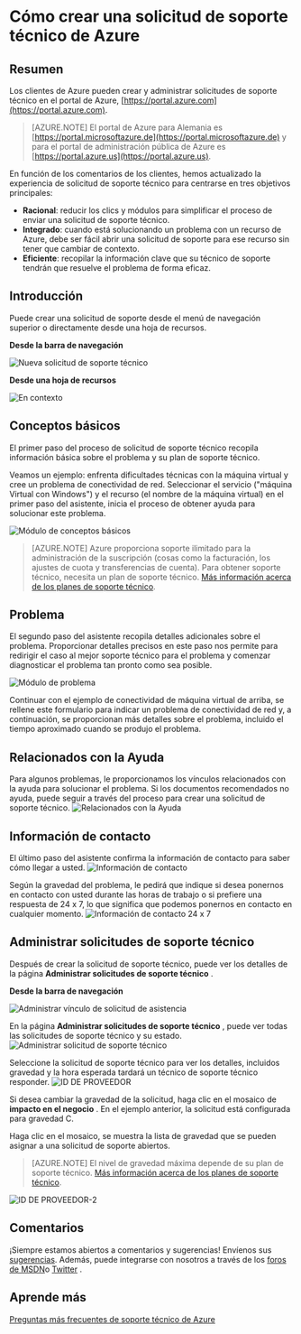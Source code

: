 <properties
     pageTitle="Cómo crear una solicitud de soporte técnico de Azure | Microsoft Azure"
     description="Cómo crear una solicitud de soporte técnico de Azure."
     services="Azure Supportability"
     documentationCenter=""
     authors="ganganarayanan"
     manager="scotthit"
     editor=""/>

<tags
     ms.service="azure-supportability"
     ms.workload="na"
     ms.tgt_pltfrm="na"
     ms.devlang="na"
     ms.topic="article"
     ms.date="10/25/2016"
     ms.author="gangan"/>

# <a name="how-to-create-an-azure-support-request"></a>Cómo crear una solicitud de soporte técnico de Azure

## <a name="summary"></a>Resumen
Los clientes de Azure pueden crear y administrar solicitudes de soporte técnico en el portal de Azure, [https://portal.azure.com](https://portal.azure.com).
>[AZURE.NOTE] El portal de Azure para Alemania es [https://portal.microsoftazure.de](https://portal.microsoftazure.de) y para el portal de administración pública de Azure es [https://portal.azure.us](https://portal.azure.us).

En función de los comentarios de los clientes, hemos actualizado la experiencia de solicitud de soporte técnico para centrarse en tres objetivos principales:

- **Racional**: reducir los clics y módulos para simplificar el proceso de enviar una solicitud de soporte técnico.
- **Integrado**: cuando está solucionando un problema con un recurso de Azure, debe ser fácil abrir una solicitud de soporte para ese recurso sin tener que cambiar de contexto.
- **Eficiente**: recopilar la información clave que su técnico de soporte tendrán que resuelve el problema de forma eficaz.

## <a name="getting-started"></a>Introducción
Puede crear una solicitud de soporte desde el menú de navegación superior o directamente desde una hoja de recursos.

**Desde la barra de navegación**

![Nueva solicitud de soporte técnico](./media/how-to-create-azure-support-request/NewSupportRequest.png)

**Desde una hoja de recursos**

![En contexto](./media/how-to-create-azure-support-request/Incontext.png)

## <a name="basics"></a>Conceptos básicos
El primer paso del proceso de solicitud de soporte técnico recopila información básica sobre el problema y su plan de soporte técnico.

Veamos un ejemplo: enfrenta dificultades técnicas con la máquina virtual y cree un problema de conectividad de red.
Seleccionar el servicio ("máquina Virtual con Windows") y el recurso (el nombre de la máquina virtual) en el primer paso del asistente, inicia el proceso de obtener ayuda para solucionar este problema.

![Módulo de conceptos básicos](./media/how-to-create-azure-support-request/Basics.png)

>[AZURE.NOTE] Azure proporciona soporte ilimitado para la administración de la suscripción (cosas como la facturación, los ajustes de cuota y transferencias de cuenta). Para obtener soporte técnico, necesita un plan de soporte técnico. [Más información acerca de los planes de soporte técnico](https://azure.microsoft.com/support/plans).

## <a name="problem"></a>Problema
El segundo paso del asistente recopila detalles adicionales sobre el problema. Proporcionar detalles precisos en este paso nos permite para redirigir el caso al mejor soporte técnico para el problema y comenzar diagnosticar el problema tan pronto como sea posible.

![Módulo de problema](./media/how-to-create-azure-support-request/Problem.png)

Continuar con el ejemplo de conectividad de máquina virtual de arriba, se rellene este formulario para indicar un problema de conectividad de red y, a continuación, se proporcionan más detalles sobre el problema, incluido el tiempo aproximado cuando se produjo el problema.

## <a name="related-help"></a>Relacionados con la Ayuda
Para algunos problemas, le proporcionamos los vínculos relacionados con la ayuda para solucionar el problema. Si los documentos recomendados no ayuda, puede seguir a través del proceso para crear una solicitud de soporte técnico.
![Relacionados con la Ayuda](./media/how-to-create-azure-support-request/RelatedHelp.png)

## <a name="contact-information"></a>Información de contacto
El último paso del asistente confirma la información de contacto para saber cómo llegar a usted.
![Información de contacto](./media/how-to-create-azure-support-request/ContactInformation.png)

Según la gravedad del problema, le pedirá que indique si desea ponernos en contacto con usted durante las horas de trabajo o si prefiere una respuesta de 24 x 7, lo que significa que podemos ponernos en contacto en cualquier momento.
![Información de contacto 24 x 7](./media/how-to-create-azure-support-request/ContactInformation-2.png)

## <a name="manage-support-requests"></a>Administrar solicitudes de soporte técnico
Después de crear la solicitud de soporte técnico, puede ver los detalles de la página **Administrar solicitudes de soporte técnico** .

**Desde la barra de navegación**

![Administrar vínculo de solicitud de asistencia](./media/how-to-create-azure-support-request/ManageSupportRequest-link.png)

En la página **Administrar solicitudes de soporte técnico** , puede ver todas las solicitudes de soporte técnico y su estado.
![Administrar solicitud de soporte técnico](./media/how-to-create-azure-support-request/ManageSupportRequest.png)

Seleccione la solicitud de soporte técnico para ver los detalles, incluidos gravedad y la hora esperada tardará un técnico de soporte técnico responder.
![ID DE PROVEEDOR](./media/how-to-create-azure-support-request/VID.png)

Si desea cambiar la gravedad de la solicitud, haga clic en el mosaico de **impacto en el negocio** . En el ejemplo anterior, la solicitud está configurada para gravedad C.

Haga clic en el mosaico, se muestra la lista de gravedad que se pueden asignar a una solicitud de soporte abiertos.

>[AZURE.NOTE] El nivel de gravedad máxima depende de su plan de soporte técnico. [Más información acerca de los planes de soporte técnico](https://azure.microsoft.com/support/plans).

![ID DE PROVEEDOR-2](./media/how-to-create-azure-support-request/VID-2.png)

## <a name="feedback"></a>Comentarios
¡Siempre estamos abiertos a comentarios y sugerencias! Envíenos sus [sugerencias](https://feedback.azure.com/forums/266794-support-feedback). Además, puede integrarse con nosotros a través de los [foros de MSDN](https://social.msdn.microsoft.com/Forums/azure)o [Twitter](https://twitter.com/azuresupport) .

## <a name="learn-more"></a>Aprende más
[Preguntas más frecuentes de soporte técnico de Azure](https://azure.microsoft.com/support/faq)

